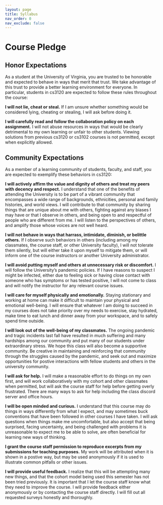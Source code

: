 ```yaml
---
layout: page
title: Syllabus
nav_order: 0
nav_exclude: false
---
```




Course Pledge
========

Honor Expectations
------------------

<p>As a student at the University of Virginia, you are trusted to be
honorable and expected to behave in ways that merit that trust. We
take advantage of this trust to provide a better learning environment
for everyone. In particular, students in cs3120 are expected to follow
these rules throughout the course:</p>

<p><strong>I will not lie, cheat or steal.</strong> If I am unsure whether something
would be considered lying, cheating or stealing, I will ask before
doing it.</p>

<p><strong>I will carefully read and follow the collaboration policy on each
assignment.</strong> I will not abuse resources in ways that would be
clearly detrimental to my own learning or unfair to other
students. Viewing solutions from previous cs3120 or cs3102 courses
is not permitted, except when explicitly allowed.</p>

Community Expectations
------------------------
<p>As a member of a learning community of students, faculty, and staff,
you are expected to exemplify these behaviors in cs3120:</p>

<p><strong>I will actively affirm the value and dignity of others and treat my
peers with decency and respect.</strong> I understand that one of the
benefits of attending the University is to be part of a vibrant
community that encompasses a wide range of backgrounds, ethnicities,
personal and family histories, and world views. I will contribute to
that community by sharing things that are unique about me with
others, fighting against any biases I may have or that I observe in
others, and being open to and respectful of people who are different
from me. I will listen to the perspectives of others, and amplify
those whose voices are not well heard.</p>

<p><strong>I will not behave in ways that harrass, intimidate, diminish, or
belittle others.</strong> If I observe such behaviors in others (including
among my classmates, the course staff, or other University faculty),
I will not tolerate them silently, but will either take it upon
myself to mitigate them, or will inform one of the course
instructors or another University administrator.</p>

<p><strong>I will avoid putting myself and others at unnecessary risk or
discomfort.</strong> I will follow the University’s pandemic policies. If I
have reasons to suspect I might be infected, either due to feeling
sick or having close contact with someone who has symptoms or has
tested positive, I will not come to class and will notify the
instructor for any relevant course issues.</p>

<p><strong>I will care for myself physically and emotionally.</strong> Staying
stationary and working at home can make it difficult to maintain
your physical and emotional well-being. I will ensure that whatever
I am doing to succeed in my courses does not take priority over my
needs to exercise, stay hydrated, make time to eat lunch and dinner
away from your workspace, and to safely spend time outside.</p>

<p><strong>I will look out of the well-being of my classmates.</strong> The ongoing
pandemic and tragic incidents last fall have resulted in much
suffering and many hardships among our community and put many of our
students under extraordinary stress.  We hope this class will also
become a supportive community. Be creative in maintaining and
reinforcing that community through the struggles caused by the
pandemic, and seek out and maximize opportunities for postive
interactions with fellow students and others in the university
community.</p>

<p><strong>I will ask for help.</strong> I will make a reasonable effort to do things
on my own first, and will work collaboratively with my cohort and
other classmates when permitted, but will ask the course staff for
help before getting overly frustrated. There are many ways to ask for
help including the class discord server and office hours.</p>

<p><strong>I will be open minded and curious.</strong> I understand that this course
may do things in ways differently from what I expect, and may
sometimes buck conventions that have been followed in other courses
I have taken. I will ask questions when things make me
uncomfortable, but also accept that being surprised, facing
uncertainty, and being challenged with problems it is unreasonable
to expect me to be able to solve, are often beneficial for learning
new ways of thinking.</p>

<p><strong>I grant the course staff permission to reproduce excerpts from my
submissions for teaching purposes.</strong> My work will be attributed when
it is shown in a postive way, but may be used anonymously if it is
used to illustrate common pitfalls or other issues.</p>

<p><strong>I will provide useful feedback.</strong> I realize that this will be
attempting many new things, and that the cohort model being used
this semester has not been tried previously. It is important that I
let the course staff know what they need to improve the course. I
will provide feedback either anonymously or by contacting the course
staff directly. I will fill out all requested surveys honestly and
thoroughly.</p>
